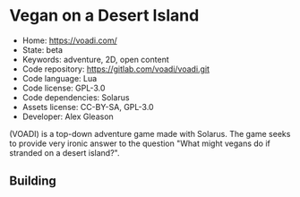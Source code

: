 # Vegan on a Desert Island

- Home: https://voadi.com/
- State: beta
- Keywords: adventure, 2D, open content
- Code repository: https://gitlab.com/voadi/voadi.git
- Code language: Lua
- Code license: GPL-3.0
- Code dependencies: Solarus
- Assets license: CC-BY-SA, GPL-3.0
- Developer: Alex Gleason

(VOADI) is a top-down adventure game made with Solarus. The game seeks to provide very ironic answer to the question "What might vegans do if stranded on a desert island?".

## Building
